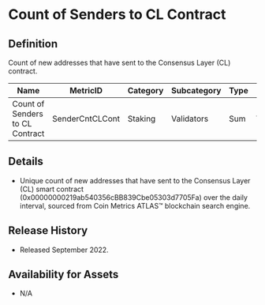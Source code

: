 # Count of Senders to CL Contract

## Definition

Count of new addresses that have sent to the Consensus Layer (CL) contract.

| Name                            | MetricID        | Category | Subcategory | Type | Unit       | Interval |
| ------------------------------- | --------------- | -------- | ----------- | ---- | ---------- | -------- |
| Count of Senders to CL Contract | SenderCntCLCont | Staking  | Validators  | Sum  | Validators | 1 day    |

## Details

* Unique count of new addresses that have sent to the Consensus Layer (CL) smart contract (0x00000000219ab540356cBB839Cbe05303d7705Fa) over the daily interval, sourced from Coin Metrics ATLAS™ blockchain search engine.

## Release History

* Released September 2022.

## Availability for Assets

* N/A
